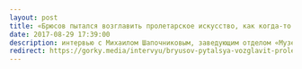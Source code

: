 ```yaml
---
layout: post
title: «Брюсов пытался возглавить пролетарское искусство, как когда-то символизм»
date: 2017-08-29 17:39:00
description: интервью с Михаилом Шапочниковым, заведующим отделом «Музей Серебряного века» Государственного литературного музея
redirect: https://gorky.media/intervyu/bryusov-pytalsya-vozglavit-proletarskoe-iskusstvo-kak-kogda-to-simvolizm/
---
```

